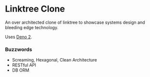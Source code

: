 # Linktree Clone

An over architected clone of linktree to showcase systems design and bleeding
edge technology.

Uses [Deno 2](https://deno.com/).

### Buzzwords

- Screaming, Hexagonal, Clean Architecture
- RESTful API
- DB ORM
